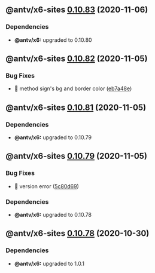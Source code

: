 ## @antv/x6-sites [0.10.83](https://github.com/antvis/x6/compare/@antv/x6-sites@0.10.82...@antv/x6-sites@0.10.83) (2020-11-06)





### Dependencies

* **@antv/x6:** upgraded to 0.10.80

## @antv/x6-sites [0.10.82](https://github.com/antvis/x6/compare/@antv/x6-sites@0.10.81...@antv/x6-sites@0.10.82) (2020-11-05)


### Bug Fixes

* 🐛 method sign's bg and border color ([eb7a48e](https://github.com/antvis/x6/commit/eb7a48eeb503bac32813f137654fe2274133697c))

## @antv/x6-sites [0.10.81](https://github.com/antvis/x6/compare/@antv/x6-sites@0.10.80...@antv/x6-sites@0.10.81) (2020-11-05)





### Dependencies

* **@antv/x6:** upgraded to 0.10.79

## @antv/x6-sites [0.10.79](https://github.com/antvis/x6/compare/@antv/x6-sites@0.10.78...@antv/x6-sites@0.10.79) (2020-11-05)


### Bug Fixes

* 🐛 version error ([5c80d69](https://github.com/antvis/x6/commit/5c80d69f66217e131176fce89b95d30bd47e3c4c))





### Dependencies

* **@antv/x6:** upgraded to 0.10.78

## @antv/x6-sites [0.10.78](https://github.com/antvis/x6/compare/@antv/x6-sites@0.10.77...@antv/x6-sites@0.10.78) (2020-10-30)





### Dependencies

* **@antv/x6:** upgraded to 1.0.1
